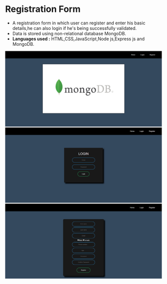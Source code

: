 # Registration Form

- A registration form in which user can register and enter his basic details,he can also login if he's being successfully validated. 
- Data is stored using non-relational database MongoDB. 
- **Languages used :** HTML,CSS,JavaScript,Node js,Express js and MongoDB.


![Output](/public/img/home_out.png)
![Output](/public/img/login_out.png)
![Output](/public/img/register_out.png)
